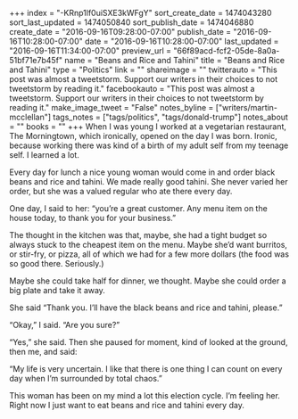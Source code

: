 +++
index = "-KRnp1lf0uiSXE3kWFgY"
sort_create_date = 1474043280
sort_last_updated = 1474050840
sort_publish_date = 1474046880
create_date = "2016-09-16T09:28:00-07:00"
publish_date = "2016-09-16T10:28:00-07:00"
date = "2016-09-16T10:28:00-07:00"
last_updated = "2016-09-16T11:34:00-07:00"
preview_url = "66f89acd-fcf2-05de-8a0a-51bf71e7b45f"
name = "Beans and Rice and Tahini"
title = "Beans and Rice and Tahini"
type = "Politics"
link = ""
shareimage = ""
twitterauto = "This post was almost a tweetstorm. Support our writers in their choices to not tweetstorm by reading it."
facebookauto = "This post was almost a tweetstorm. Support our writers in their choices to not tweetstorm by reading  it."
make_image_tweet = "False"
notes_byline = ["writers/martin-mcclellan"]
tags_notes = ["tags/politics", "tags/donald-trump"]
notes_about = ""
books = ""
+++
When I was young I worked at a vegetarian restaurant, The Morningtown, which ironically, opened on the day I was born. Ironic, because working there was kind of a birth of my adult self from my teenage self. I learned a lot.

Every day for lunch a nice young woman would come in and order black beans and rice and tahini. We made really good tahini. She never varied her order, but she was a valued regular who ate there every day. 

One day, I said to her: “you’re a great customer. Any menu item on the house today, to thank you for your business.”

The thought in the kitchen was that, maybe, she had a tight budget so always stuck to the cheapest item on the menu. Maybe she’d want burritos, or stir-fry, or pizza, all of which we had for a few more dollars (the food was so good there. Seriously.)

Maybe she could take half for dinner, we thought. Maybe she could order a big plate and take it away. 

She said “Thank you. I’ll have the black beans and rice and tahini, please.”

“Okay,” I said. “Are you sure?” 

“Yes,” she said. Then she paused for moment, kind of looked at the ground, then me, and said: 

“My life is very uncertain. I like that there is one thing I can count on every day when I’m surrounded by total chaos.”

This woman has been on my mind a lot this election cycle. I’m feeling her. Right now I just want to eat beans and rice and tahini every day.